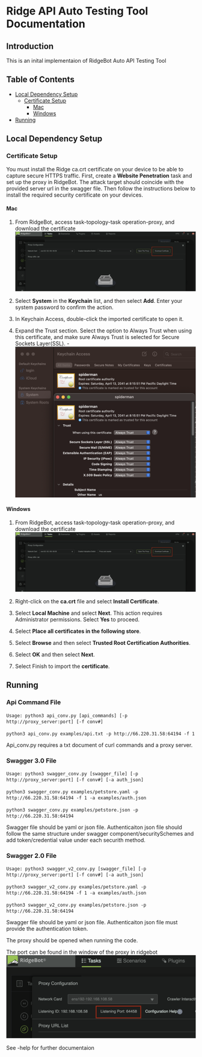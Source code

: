 # Ridge API Auto Testing Tool Documentation

## Introduction

This is an inital implementaion of RidgeBot Auto API Testing Tool

## Table of Contents

- [Local Dependency Setup](#local-dependency-setup)
    - [Certificate Setup](#certificate-setup)
        - [Mac](#mac)
        - [Windows](#windows)
- [Running](#running)

## Local Dependency Setup

### Certificate Setup

You must install the Ridge ca.crt certificate on your device to be able to capture secure HTTPS traffic. First, create a **Website Penetration** task and set up the proxy in RidgeBot. The attack target should coincide with the provided server url in the swagger file. Then follow the instructions below to install the required security certificate on your devices.

#### Mac

1. From RidgeBot, access task-topology-task operation-proxy, and download the certificate 
    ![cert_down](img/cert_down.png)

2. Select **System** in the **Keychain** list, and then select **Add**. Enter your system password to confirm the action.

3. In Keychain Access, double-click the imported certificate to open it.

4. Expand the Trust section. Select the option to Always Trust when using this certificate, and make sure Always Trust is selected for Secure Sockets Layer(SSL). 
    -![cert_example](img/trust_mac.png)


#### Windows

1. From RidgeBot, access task-topology-task operation-proxy, and download the certificate 
    ![cert_down](img/cert_down.png)

2. Right-click on the **ca.crt** file and select **Install Certificate**.

3. Select **Local Machine** and select **Next**. This action requires Administrator permissions. Select **Yes** to proceed.

4. Select **Place all certificates in the following store**.

5. Select **Browse** and then select **Trusted Root Certification Authorities**.

6. Select **OK** and then select **Next**.

7. Select Finish to import the **certificate**.

## Running

### Api Command File

```
Usage: python3 api_conv.py [api_commands] [-p http://proxy_server:port] [-f conv#]

python3 api_conv.py examples/api.txt -p http://66.220.31.58:64194 -f 1
```
Api_conv.py requires a txt document of curl commands and a proxy server.


### Swagger 3.0 File
```
Usage: python3 swagger_conv.py [swagger_file] [-p http://proxy_server:port] [-f conv#] [-a auth_json]

python3 swagger_conv.py examples/petstore.yaml -p http://66.220.31.58:64194 -f 1 -a examples/auth.json

python3 swagger_conv.py examples/petstore.json -p http://66.220.31.58:64194 
```
Swagger file should be yaml or json file. Authenticaiton json file should follow the same structure under swagger component/securitySchemes and add token/credential value under each securith method.

### Swagger 2.0 File
```
Usage: python3 swagger_v2_conv.py [swagger_file] [-p http://proxy_server:port] [-f conv#] [-a auth_json]

python3 swagger_v2_conv.py examples/petstore.yaml -p http://66.220.31.58:64194 -f 1 -a examples/auth.json

python3 swagger_v2_conv.py examples/petstore.json -p http://66.220.31.58:64194 
```
Swagger file should be yaml or json file. Authenticaiton json file must provide the authentication token.


The proxy should be opened when running the code.

The port can be found in the window of the proxy in ridgebot 
    ![proxy_port](img/proxy_port.png)

See -help for further documentaion
